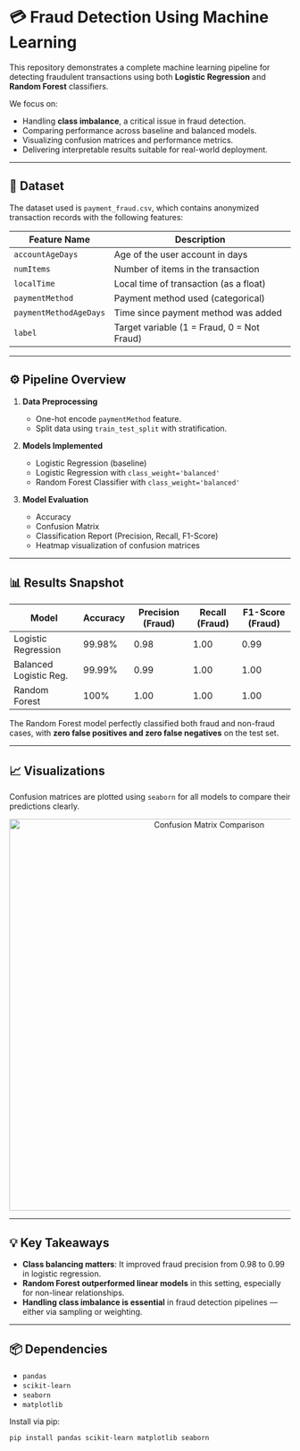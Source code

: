# 💳 Fraud Detection Using Machine Learning

This repository demonstrates a complete machine learning pipeline for detecting fraudulent transactions using both **Logistic Regression** and **Random Forest** classifiers.

We focus on:
- Handling **class imbalance**, a critical issue in fraud detection.
- Comparing performance across baseline and balanced models.
- Visualizing confusion matrices and performance metrics.
- Delivering interpretable results suitable for real-world deployment.

---

## 📁 Dataset

The dataset used is `payment_fraud.csv`, which contains anonymized transaction records with the following features:

| Feature Name             | Description                                  |
|--------------------------|----------------------------------------------|
| `accountAgeDays`         | Age of the user account in days              |
| `numItems`               | Number of items in the transaction           |
| `localTime`              | Local time of transaction (as a float)       |
| `paymentMethod`          | Payment method used (categorical)            |
| `paymentMethodAgeDays`   | Time since payment method was added          |
| `label`                  | Target variable (1 = Fraud, 0 = Not Fraud)   |

---

## ⚙️ Pipeline Overview

1. **Data Preprocessing**
    - One-hot encode `paymentMethod` feature.
    - Split data using `train_test_split` with stratification.

2. **Models Implemented**
    - Logistic Regression (baseline)
    - Logistic Regression with `class_weight='balanced'`
    - Random Forest Classifier with `class_weight='balanced'`

3. **Model Evaluation**
    - Accuracy
    - Confusion Matrix
    - Classification Report (Precision, Recall, F1-Score)
    - Heatmap visualization of confusion matrices

---

## 📊 Results Snapshot

| Model                   | Accuracy | Precision (Fraud) | Recall (Fraud) | F1-Score (Fraud) |
|------------------------|----------|-------------------|----------------|------------------|
| Logistic Regression    | 99.98%   | 0.98              | 1.00           | 0.99             |
| Balanced Logistic Reg. | 99.99%   | 0.99              | 1.00           | 1.00             |
| Random Forest          | 100%     | 1.00              | 1.00           | 1.00             |

The Random Forest model perfectly classified both fraud and non-fraud cases, with **zero false positives and zero false negatives** on the test set.

---

## 📈 Visualizations

Confusion matrices are plotted using `seaborn` for all models to compare their predictions clearly.

<p align="center">
  <img src="confusion_matrices.png" alt="Confusion Matrix Comparison" width="700">
</p>

---

## 💡 Key Takeaways

- **Class balancing matters**: It improved fraud precision from 0.98 to 0.99 in logistic regression.
- **Random Forest outperformed linear models** in this setting, especially for non-linear relationships.
- **Handling class imbalance is essential** in fraud detection pipelines — either via sampling or weighting.

---

## 📦 Dependencies

- `pandas`
- `scikit-learn`
- `seaborn`
- `matplotlib`

Install via pip:
```bash
pip install pandas scikit-learn matplotlib seaborn
